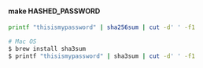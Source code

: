 #### make HASHED_PASSWORD
```bash
printf "thisismypassword" | sha256sum | cut -d' ' -f1
```

```bash
# Mac OS
$ brew install sha3sum
$ printf "thisismypassword" | sha3sum | cut -d' ' -f1
```